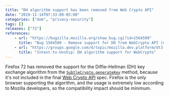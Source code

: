 ```yaml
---
title: "DH algorithm support has been removed from Web Crypto API"
date: "2019-11-14T07:33:00-05:00"
categories: ["dom", "privacy-security"]
tags: []
releases: ["72"]
references:
    - url: "https://bugzilla.mozilla.org/show_bug.cgi?id=1564509"
      title: "Bug 1564509 - Remove support for DH from WebCrypto API (not in spec)"
    - url: "https://groups.google.com/d/topic/mozilla.dev.platform/Ut3-eQmUdWg/discussion"
      title: "Intent-to-Unship: DH algorithm support for WebCrypto"
---
```

Firefox 72 has removed the support for the Diffie–Hellman (DH) key exchange algorithm from the [`SubtleCrypto.generateKey`](https://developer.mozilla.org/docs/Web/API/SubtleCrypto/generateKey) method, because it's not included in the final [Web Crypto API](https://developer.mozilla.org/docs/Web/API/Web_Crypto_API) spec. Firefox is the only browser supporting the algorithm, and the usage is extremely low according to Mozilla developers, so the compatibility impact should be minimum.
